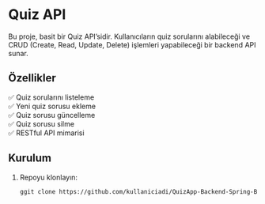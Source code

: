 # Quiz API

Bu proje, basit bir Quiz API’sidir. Kullanıcıların quiz sorularını alabileceği ve CRUD (Create, Read, Update, Delete) işlemleri yapabileceği bir backend API sunar.

## Özellikler

✅ Quiz sorularını listeleme  
✅ Yeni quiz sorusu ekleme  
✅ Quiz sorusu güncelleme  
✅ Quiz sorusu silme  
✅ RESTful API mimarisi

## Kurulum

1. Repoyu klonlayın:
   ```bash
   ggit clone https://github.com/kullaniciadi/QuizApp-Backend-Spring-Boot.git
